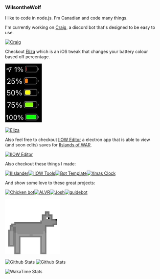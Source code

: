 ### WilsontheWolf

I like to code in node.js. I'm Canadian and code many things.

I'm currently working on [Craig](https://github.com/WilsontheWolf/Craig), a discord bot that's designed to be easy to use.

[![Craig](https://github-readme-stats.vercel.app/api/pin/?username=WilsontheWolf&repo=Craig&theme=radical)](https://github.com/WilsontheWolf/Craig)

Checkout [Eliza](https://github.com/WilsontheWolf/Eliza) which is an iOS tweak that changes your battery colour based off percentage.

![Eliza](https://github.com/WilsontheWolf/WilsontheWolf/blob/master/battery.png)

[![Eliza](https://github-readme-stats.vercel.app/api/pin/?username=WilsontheWolf&repo=Eliza&theme=radical)](https://github.com/WilsontheWolf/Eliza)

Also feel free to checkout [IIOW Editor](https://github.com/WilsontheWolf/iiow-editor) a electron app that is able to view (and soon edits) saves for [IIslands of WAR](https://store.steampowered.com/app/1162470/IIslands_of_War/).

[![IIOW Editor](https://github-readme-stats.vercel.app/api/pin/?username=WilsontheWolf&repo=iiow-editor&theme=radical)](https://github.com/WilsontheWolf/iiow-editor)

Also checkout these things I made:

[![IIIslander](https://github-readme-stats.vercel.app/api/pin/?username=WilsontheWolf&repo=isfb&theme=radical)](https://github.com/WilsontheWolf/isfb)[![IIOW Tools](https://github-readme-stats.vercel.app/api/pin/?username=WilsontheWolf&repo=iiow-tools&theme=radical)](https://github.com/WilsontheWolf/iiow-tools)[![Bot Template](https://github-readme-stats.vercel.app/api/pin/?username=WilsontheWolf&repo=bot-template&theme=radical)](https://github.com/WilsontheWolf/bot-template)[![Xmas Clock](https://github-readme-stats.vercel.app/api/pin/?username=WilsontheWolf&repo=xmas-clock&theme=radical)](https://github.com/WilsontheWolf/xmas-clock)

And show some love to these great projects:

[![Chicken bot](https://github-readme-stats.vercel.app/api/pin/?username=Chicken&repo=ChickenBot&show_owner=true&theme=radical)](https://github.com/Chicken/ChickenBot)[![ALVR](https://github-readme-stats.vercel.app/api/pin/?username=ALVR-org&repo=ALVR&show_owner=true&theme=radical)](https://github.com/ALVR-org/ALVR)[![Josh](https://github-readme-stats.vercel.app/api/pin/?username=eslachance&repo=josh&show_owner=true&theme=radical)](https://github.com/eslachance/josh)[![guidebot](https://github-readme-stats.vercel.app/api/pin/?username=Skyra-Project&repo=Skyra&show_owner=true&theme=radical)](https://github.com/Skyra-Project/Skyra)

![Wolf](https://github.com/WilsontheWolf/WilsontheWolf/blob/master/Wolf.gif)

![Github Stats](https://github-readme-stats.vercel.app/api?username=WilsontheWolf&show_icons=true&theme=radical&count_private=true)
![Github Stats](https://github-readme-stats.vercel.app/api/top-langs/?username=WilsontheWolf&&show_icons=true&theme=radical&count_private=true&layout=compact)

![WakaTime Stats](https://github-readme-stats.vercel.app/api/wakatime?username=WilsontheWolf&theme=radical&layout=compact)
